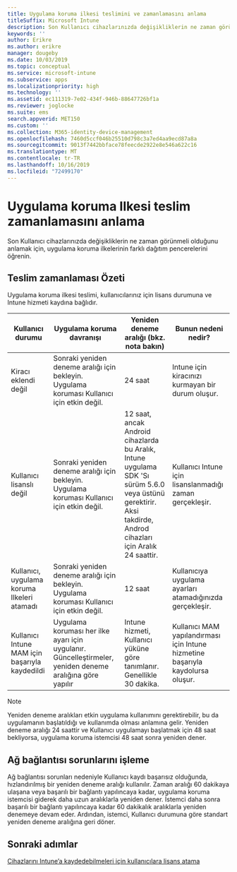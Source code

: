 ```yaml
---
title: Uygulama koruma ilkesi teslimini ve zamanlamasını anlama
titleSuffix: Microsoft Intune
description: Son Kullanıcı cihazlarınızda değişikliklerin ne zaman görünmeli olduğunu anlamak için, uygulama koruma ilkelerinin farklı dağıtım pencerelerini öğrenin.
keywords: ''
author: Erikre
ms.author: erikre
manager: dougeby
ms.date: 10/03/2019
ms.topic: conceptual
ms.service: microsoft-intune
ms.subservice: apps
ms.localizationpriority: high
ms.technology: ''
ms.assetid: ec111319-7e02-434f-946b-88647726bf1a
ms.reviewer: joglocke
ms.suite: ems
search.appverid: MET150
ms.custom: ''
ms.collection: M365-identity-device-management
ms.openlocfilehash: 7460d5ccf046b25510d798c3a7ed4aa9ecd87a8a
ms.sourcegitcommit: 9013f7442bbface78feecde2922e8e546a622c16
ms.translationtype: MT
ms.contentlocale: tr-TR
ms.lasthandoff: 10/16/2019
ms.locfileid: "72499170"
---
```

# <a name="understand-app-protection-policy-delivery-timing"></a>Uygulama koruma Ilkesi teslim zamanlamasını anlama

Son Kullanıcı cihazlarınızda değişikliklerin ne zaman görünmeli olduğunu anlamak için, uygulama koruma ilkelerinin farklı dağıtım pencerelerini öğrenin.

## <a name="delivery-timing-summary"></a>Teslim zamanlaması Özeti

Uygulama koruma ilkesi teslimi, kullanıcılarınız için lisans durumuna ve Intune hizmeti kaydına bağlıdır.  

|    Kullanıcı durumu    |    Uygulama koruma davranışı     |    Yeniden deneme aralığı (bkz. nota bakın)    |    Bunun nedeni nedir?    |
|-----------------------------------------------------|-------------------------------------------------------------------------------------------------|--------------------------------------------------------------------------------------|-----------------------------------------------------------------------------------------------------------|
|    Kiracı eklendi değil    |    Sonraki yeniden deneme aralığı için bekleyin.  Uygulama koruması Kullanıcı için etkin değil.    |    24 saat    |    Intune için kiracınızı kurmayan bir durum oluşur.    |
|    Kullanıcı lisanslı değil     |    Sonraki yeniden deneme aralığı için bekleyin.  Uygulama koruması Kullanıcı için etkin değil.     |    12 saat, ancak Android cihazlarda bu Aralık, Intune uygulama SDK 'Sı sürüm 5.6.0 veya üstünü gerektirir. Aksi takdirde, Androd cihazları için Aralık 24 saattir.   |    Kullanıcı Intune için lisanslanmadığı zaman gerçekleşir.    |
|    Kullanıcı, uygulama koruma Ilkeleri atamadı    |    Sonraki yeniden deneme aralığı için bekleyin.  Uygulama koruması Kullanıcı için etkin değil.    |    12 saat        |    Kullanıcıya uygulama ayarları atamadığınızda gerçekleşir.    |
|    Kullanıcı Intune MAM için başarıyla kaydedildi    |    Uygulama koruması her ilke ayarı için uygulanır.    Güncelleştirmeler, yeniden deneme aralığına göre yapılır    |    Intune hizmeti, Kullanıcı yüküne göre tanımlanır.    Genellikle 30 dakika.     |    Kullanıcı MAM yapılandırması için Intune hizmetine başarıyla kaydolursa oluşur.    |

> [!NOTE]
> Yeniden deneme aralıkları etkin uygulama kullanımını gerektirebilir, bu da uygulamanın başlatıldığı ve kullanımda olması anlamına gelir.  Yeniden deneme aralığı 24 saattir ve Kullanıcı uygulamayı başlatmak için 48 saat bekliyorsa, uygulama koruma istemcisi 48 saat sonra yeniden dener.

## <a name="handling-network-connectivity-issues"></a>Ağ bağlantısı sorunlarını işleme

Ağ bağlantısı sorunları nedeniyle Kullanıcı kaydı başarısız olduğunda, hızlandırılmış bir yeniden deneme aralığı kullanılır.  Zaman aralığı 60 dakikaya ulaşana veya başarılı bir bağlantı yapılıncaya kadar, uygulama koruma istemcisi giderek daha uzun aralıklarla yeniden dener.  İstemci daha sonra başarılı bir bağlantı yapılıncaya kadar 60 dakikalık aralıklarla yeniden denemeye devam eder. Ardından, istemci, Kullanıcı durumuna göre standart yeniden deneme aralığına geri döner.

## <a name="next-steps"></a>Sonraki adımlar

[Cihazlarını Intune’a kaydedebilmeleri için kullanıcılara lisans atama](../fundamentals/licenses-assign.md)

